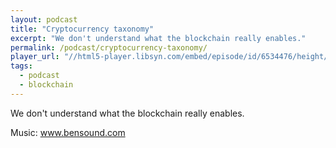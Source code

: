 ```yaml
---
layout: podcast
title: "Cryptocurrency taxonomy"
excerpt: "We don't understand what the blockchain really enables."
permalink: /podcast/cryptocurrency-taxonomy/
player_url: "//html5-player.libsyn.com/embed/episode/id/6534476/height/90/theme/custom/autoplay/no/autonext/no/thumbnail/yes/preload/no/no_addthis/no/direction/backward/render-playlist/no/custom-color/87A93A/"
tags:
  - podcast
  - blockchain
---
```


We don't understand what the blockchain really enables.

Music: www.bensound.com